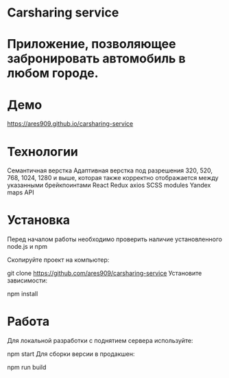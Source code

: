 # Carsharing service


# Приложение, позволяющее забронировать автомобиль в любом городе.

# Демо
https://ares909.github.io/carsharing-service

# Технологии
Семантичная верстка
Адаптивная верстка под разрешения 320, 520, 768, 1024, 1280 и выше, которая также корректно отображается между указанными брейкпоинтами
React
Redux
axios
SCSS modules
Yandex maps API

# Установка
Перед началом работы необходимо проверить наличие установленного node.js и npm

Скопируйте проект на компьютер:

git clone https://github.com/ares909/carsharing-service
Установите зависимости:

npm install
# Работа
Для локальной разработки с поднятием сервера используйте:

npm start
Для сборки версии в продакшен:

npm run build

